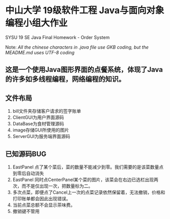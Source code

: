 # 中山大学 19级软件工程 Java与面向对象编程小组大作业

SYSU 19 SE Java Final Homework - Order System

Note:
*All the chinese characters in .java file use GKB coding, but the MEADME.md uses UTF-8 coding*

## 这是一个使用Java图形界面的点餐系统，体现了Java的许多如多线程编程，网络编程的知识。

## 文件布局

1. bill文件夹存储客户请求的签字账单
2. ClientGUI为用户界面源码
3. DataBase为食材管理源码
4. image存储GUI所使用的图片
5. ServerGUI为服务端界面源码

## 已知源码BUG

1. EastPanel 点了某个菜后，菜的数量不能减少到零。我们需要的是该菜数量点到零后自动消失
2. EastPanel 同时点CenterPanel某个菜的图片，该菜会在右边已选栏出现两次，而不是仅出现一次，把数量标为二。
3. 多次点菜，即便点了Cancel上一次的点菜记录依然保留着，无法撤销，价格和打印账单都会因此出现错误。
4. 当前点菜总额不会显示茶味费。
5. 撤销键不管用